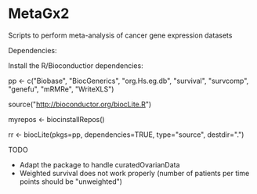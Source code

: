 MetaGx2
=======

Scripts to perform meta-analysis of cancer gene expression datasets

Dependencies:

Install the R/Bioconductior dependencies:


pp <- c("Biobase", "BiocGenerics", "org.Hs.eg.db", "survival", "survcomp", "genefu", "mRMRe", "WriteXLS")

source("http://bioconductor.org/biocLite.R")

myrepos <- biocinstallRepos()

rr <- biocLite(pkgs=pp, dependencies=TRUE, type="source", destdir=".")


TODO
  - Adapt the package to handle curatedOvarianData
  - Weighted survival does not work properly (number of patients per time points should be "unweighted")
